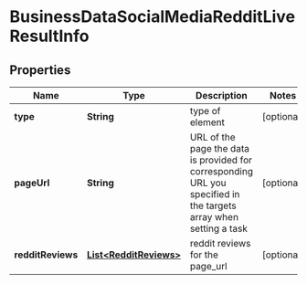 

# BusinessDataSocialMediaRedditLiveResultInfo


## Properties

| Name | Type | Description | Notes |
|------------ | ------------- | ------------- | -------------|
|**type** | **String** | type of element |  [optional] |
|**pageUrl** | **String** | URL of the page the data is provided for corresponding URL you specified in the targets array when setting a task |  [optional] |
|**redditReviews** | [**List&lt;RedditReviews&gt;**](RedditReviews.md) | reddit reviews for the page_url |  [optional] |




